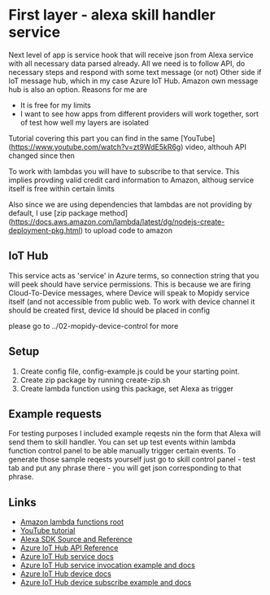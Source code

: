 # First layer - alexa skill handler service 

Next level of app is service hook that will receive json from Alexa service with all necessary data parsed already. All we need is to follow API, do necessary steps and respond with some text message (or not)
Other side if IoT message hub, which in my case Azure IoT Hub. Amazon own message hub is also an option. Reasons for me are
* It is free for my limits
* I want to see how apps from different providers will work together, sort of test how well my layers are isolated

Tutorial covering this part you can find in the same [YouTube] (https://www.youtube.com/watch?v=zt9WdE5kR6g) video, althouh API changed since then

To work with lambdas you will have to subscribe to that service. This implies provding valid credit card information to Amazon, althoug service itself is free within certain limits

Also since we are using dependencies that lambdas are not providing by default, I use [zip package method] (https://docs.aws.amazon.com/lambda/latest/dg/nodejs-create-deployment-pkg.html) to upload code to amazon

## IoT Hub

This service acts as 'service' in Azure terms, so connection string that you will peek should have service permissions. This is because we are firing Cloud-To-Device messages, where Device will speak to Mopidy service itself (and not accessible from public web.
To work with device channel it should be created first, device Id should be placed in config

please go to ../02-mopidy-device-control for more

## Setup 

1. Create config file, config-example.js could be your starting point. 
1. Create zip package by running create-zip.sh
1. Create lambda function using this package, set Alexa as trigger

## Example requests

For testing purposes I included example reqests nin the form that Alexa will send them to skill handler. You can set up test events within lambda function control panel to be able manually trigger certain events.
To generate those sample reqests yourself just go to skill control panel - test tab and put any phrase there - you will get json corresponding to that phrase.

## Links

* [Amazon lambda functions root](https://eu-west-1.console.aws.amazon.com/lambda/home?region=eu-west-1#/functions)
* [YouTube tutorial](https://www.youtube.com/watch?time_continue=39&v=zt9WdE5kR6g)
* [Alexa SDK Source and Reference](https://github.com/alexa/alexa-skills-kit-sdk-for-nodejs)
* [Azure IoT Hub API Reference](https://docs.microsoft.com/en-us/javascript/api/azure-iothub/registry?view=azure-iot-typescript-latest)
* [Azure IoT Hub service docs](https://github.com/Azure/azure-iot-sdk-node/tree/master/service)
* [Azure IoT Hub service invocation example and docs](https://github.com/Azure/azure-iot-sdk-node/blob/master/service/samples/device_method.js)
* [Azure IoT Hub device docs](https://github.com/Azure/azure-iot-sdk-node/tree/master/device)
* [Azure IoT Hub device subscribe example and docs](https://github.com/Azure/azure-iot-sdk-node/blob/master/device/samples/device_methods.js)

